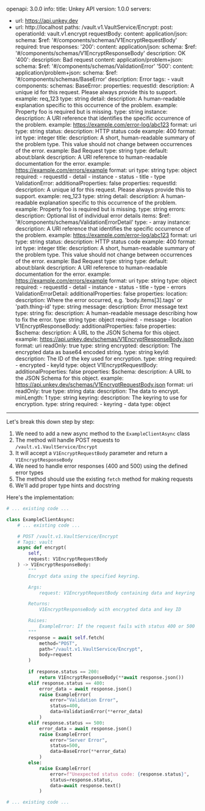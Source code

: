 openapi: 3.0.0
info:
  title: Unkey API
  version: 1.0.0
servers:
  - url: https://api.unkey.dev
  - url: http://localhost
paths:
  /vault.v1.VaultService/Encrypt:
    post:
      operationId: vault.v1.encrypt
      requestBody:
        content:
          application/json:
            schema:
              $ref: '#/components/schemas/V1EncryptRequestBody'
        required: true
      responses:
        '200':
          content:
            application/json:
              schema:
                $ref: '#/components/schemas/V1EncryptResponseBody'
          description: OK
        '400':
          description: Bad request
          content:
            application/problem+json:
              schema:
                $ref: '#/components/schemas/ValidationError'
        '500':
          content:
            application/problem+json:
              schema:
                $ref: '#/components/schemas/BaseError'
          description: Error
      tags:
        - vault
components:
  schemas:
    BaseError:
      properties:
        requestId:
          description: A unique id for this request. Please always provide this to support.
          example: req_123
          type: string
        detail:
          description: A human-readable explanation specific to this occurrence of the problem.
          example: Property foo is required but is missing.
          type: string
        instance:
          description: A URI reference that identifies the specific occurrence of the problem.
          example: https://example.com/error-log/abc123
          format: uri
          type: string
        status:
          description: HTTP status code
          example: 400
          format: int
          type: integer
        title:
          description: A short, human-readable summary of the problem type. This value should not change between occurrences of the error.
          example: Bad Request
          type: string
        type:
          default: about:blank
          description: A URI reference to human-readable documentation for the error.
          example: https://example.com/errors/example
          format: uri
          type: string
      type: object
      required:
        - requestId
        - detail
        - instance
        - status
        - title
        - type
    ValidationError:
      additionalProperties: false
      properties:
        requestId:
          description: A unique id for this request. Please always provide this to support.
          example: req_123
          type: string
        detail:
          description: A human-readable explanation specific to this occurrence of the problem.
          example: Property foo is required but is missing.
          type: string
        errors:
          description: Optional list of individual error details
          items:
            $ref: '#/components/schemas/ValidationErrorDetail'
          type:
            - array
        instance:
          description: A URI reference that identifies the specific occurrence of the problem.
          example: https://example.com/error-log/abc123
          format: uri
          type: string
        status:
          description: HTTP status code
          example: 400
          format: int
          type: integer
        title:
          description: A short, human-readable summary of the problem type. This value should not change between occurrences of the error.
          example: Bad Request
          type: string
        type:
          default: about:blank
          description: A URI reference to human-readable documentation for the error.
          example: https://example.com/errors/example
          format: uri
          type: string
      type: object
      required:
        - requestId
        - detail
        - instance
        - status
        - title
        - type
        - errors
    ValidationErrorDetail:
      additionalProperties: false
      properties:
        location:
          description: Where the error occurred, e.g. 'body.items[3].tags' or 'path.thing-id'
          type: string
        message:
          description: Error message text
          type: string
        fix:
          description: A human-readable message describing how to fix the error.
          type: string
      type: object
      required:
        - message
        - location
    V1EncryptResponseBody:
      additionalProperties: false
      properties:
        $schema:
          description: A URL to the JSON Schema for this object.
          example: https://api.unkey.dev/schemas/V1EncryptResponseBody.json
          format: uri
          readOnly: true
          type: string
        encrypted:
          description: The encrypted data as base64 encoded string.
          type: string
        keyId:
          description: The ID of the key used for encryption.
          type: string
      required:
        - encrypted
        - keyId
      type: object
    V1EncryptRequestBody:
      additionalProperties: false
      properties:
        $schema:
          description: A URL to the JSON Schema for this object.
          example: https://api.unkey.dev/schemas/V1EncryptRequestBody.json
          format: uri
          readOnly: true
          type: string
        data:
          description: The data to encrypt.
          minLength: 1
          type: string
        keyring:
          description: The keyring to use for encryption.
          type: string
      required:
        - keyring
        - data
      type: object

---
Let's break this down step by step:

1. We need to add a new async method to the `ExampleClientAsync` class
2. The method will handle POST requests to `/vault.v1.VaultService/Encrypt`
3. It will accept a `V1EncryptRequestBody` parameter and return a `V1EncryptResponseBody`
4. We need to handle error responses (400 and 500) using the defined error types
5. The method should use the existing `fetch` method for making requests
6. We'll add proper type hints and docstring

Here's the implementation:

```python:client.py
# ... existing code ...

class ExampleClientAsync:
    # ... existing code ...

    # POST /vault.v1.VaultService/Encrypt
    # Tags: vault
    async def encrypt(
        self, 
        request: V1EncryptRequestBody
    ) -> V1EncryptResponseBody:
        """
        Encrypt data using the specified keyring.

        Args:
            request: V1EncryptRequestBody containing data and keyring

        Returns:
            V1EncryptResponseBody with encrypted data and key ID

        Raises:
            ExampleError: If the request fails with status 400 or 500
        """
        response = await self.fetch(
            method="POST",
            path="/vault.v1.VaultService/Encrypt",
            body=request
        )
        
        if response.status == 200:
            return V1EncryptResponseBody(**await response.json())
        elif response.status == 400:
            error_data = await response.json()
            raise ExampleError(
                error="Validation Error",
                status=400,
                data=ValidationError(**error_data)
            )
        elif response.status == 500:
            error_data = await response.json()
            raise ExampleError(
                error="Server Error",
                status=500,
                data=BaseError(**error_data)
            )
        else:
            raise ExampleError(
                error=f"Unexpected status code: {response.status}",
                status=response.status,
                data=await response.text()
            )

# ... existing code ...
```